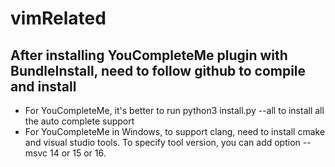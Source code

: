 # vimRelated
## After installing YouCompleteMe plugin with BundleInstall, need to follow github to compile and install
- For YouCompleteMe, it's better to run python3 install.py --all to install all the auto complete support
- For YouCompleteMe in Windows, to support clang, need to install cmake and visual studio tools. To specify tool version, you can add option --msvc 14 or 15 or 16.
